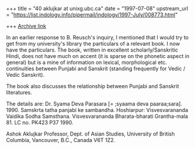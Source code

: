 +++
title = "40 aklujkar at unixg.ubc.ca"
date = "1997-07-08"
upstream_url = "https://list.indology.info/pipermail/indology/1997-July/008773.html"

+++
[Archive link](https://list.indology.info/pipermail/indology/1997-July/008773.html)

In an earlier response to B. Reusch's inquiry, I mentioned that I would try
to get from my university's library the particulars of a relevant book. I
now have the particulars. The book, written in excellent
scholarly/Sanskritic Hindi, does not have much on accent (it is sparse on
the phonetic aspect in general) but is a mine of information on lexical,
morphological etc. continuities between Punjabi and Sanskrit (standing
frequently for Vedic / Vedic Sanskrit).

The book also discusses the relationship between Punjabi and Sanskrit
literatures.

The details are: Dr. Syama Deva Parasara [= ;syaama deva paaraa;sara].
1990. Samskrta tatha panjabi ke sambandha. Hoshiarpur: Visvesvarananda
Vaidika Sodha Samsthana. Visvesvarananda Bharata-bharati Grantha-mala 81.
LC no. PK423 P37 1990.

Ashok Aklujkar
Professor, Dept. of Asian Studies, University of British Columbia,
Vancouver, B.C., Canada V6T 1Z2.






